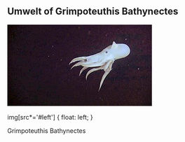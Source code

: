 ## Umwelt of Grimpoteuthis Bathynectes

![Image 1](/assignment2/1.jpg#left)

img[src*='#left'] {
    float: left;
}

Grimpoteuthis Bathynectes 


